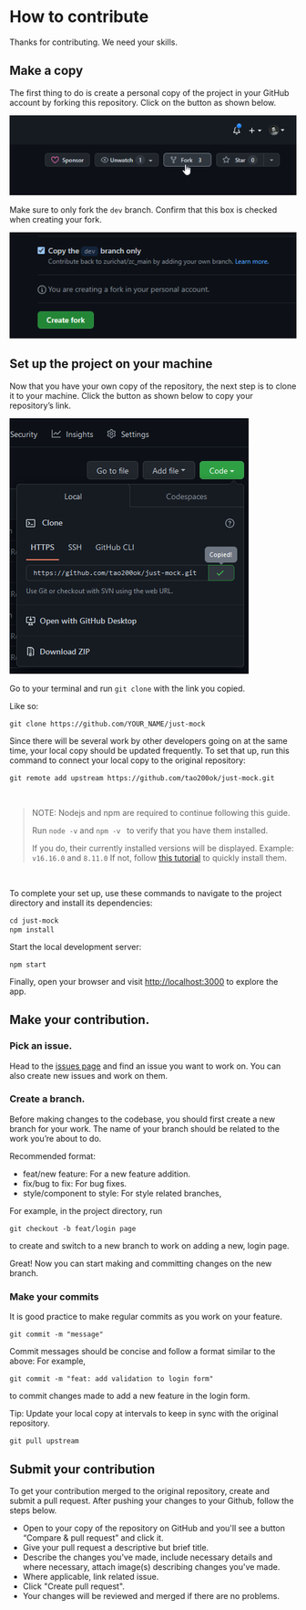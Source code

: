 # How to contribute
Thanks for contributing. We need your skills.
## Make a copy
The first thing to do is create a personal copy of the project in your GitHub account by forking this repository. Click on the button as shown below.

![image showing ‘Fork’ button](./assets/fork.png)

Make sure to only fork the `dev` branch. Confirm that this box is checked when creating your fork.

![image showing box to check](./assets/fork2.png)

## Set up the project on your machine
 Now that you have your own copy of the repository, the next step is to clone it to your machine. Click the button as shown below to copy your repository’s link.
 
![image](./assets/copy2.png)

Go to your terminal and run `git clone` with the link you copied.

Like so:

	git clone https://github.com/YOUR_NAME/just-mock

Since there will be several work by other developers going on at the same time, your local copy should be updated frequently. To set that up, run this command to connect your local copy to the original repository:

	git remote add upstream https://github.com/tao200ok/just-mock.git
<br/>

>NOTE: Nodejs and npm are required to continue following this guide.
>
>Run `node -v` and `npm -v ` to verify that you have them installed.
>
>If you do, their currently installed versions will be displayed. Example: `v16.16.0` and `8.11.0`
>If not, follow [this tutorial](https://css-tricks.com/how-to-install-npm-node-nvm/#installing-node-version-manager) to quickly install them. 

<br/>

To complete your set up,  use these commands to navigate to the project directory and install its dependencies:

	cd just-mock
	npm install

Start the local development server:

    npm start

Finally, open your browser and visit [http://localhost:3000](http://localhost:3000) to explore the app.

## Make your contribution.

### Pick an issue.
Head to the [issues page](./issues) and find an issue you want to work on. You can also create new issues and work on them.
### Create a branch. 
Before making changes to the codebase, you should first create a new branch for your work. The name of your branch should be related to the work you’re about to do.

Recommended format:
- feat/new feature: For a new feature addition.
- fix/bug to fix: For bug fixes.
- style/component to style: For style related branches,

For example, in the project directory, run

	git checkout -b feat/login page

to create and switch to a new branch to work on adding a new, login page.

Great! Now you can start making and committing changes on the new branch.

### Make your commits
It is good practice to make regular commits as you work on your feature.

	git commit -m "message"

Commit messages should be concise and follow a format similar to the above:
For example,

	git commit -m "feat: add validation to login form"
to commit changes made to add a new feature in the login form.

Tip: Update your local copy at intervals to keep in sync with the original repository.

	git pull upstream
		
## Submit your contribution
To get your contribution merged to the original repository, create and submit a pull request. After pushing your changes to your Github, follow the steps below.

- Open to your copy of the repository on GitHub and you'll see a button “Compare & pull request” and click it.
- Give your pull request a descriptive but brief title.
- Describe the changes you've made, include necessary details and where necessary, attach image(s) describing changes you've made.
-  Where applicable, link related issue.
- Click "Create pull request".
- Your changes will be reviewed and merged if there are no problems.
